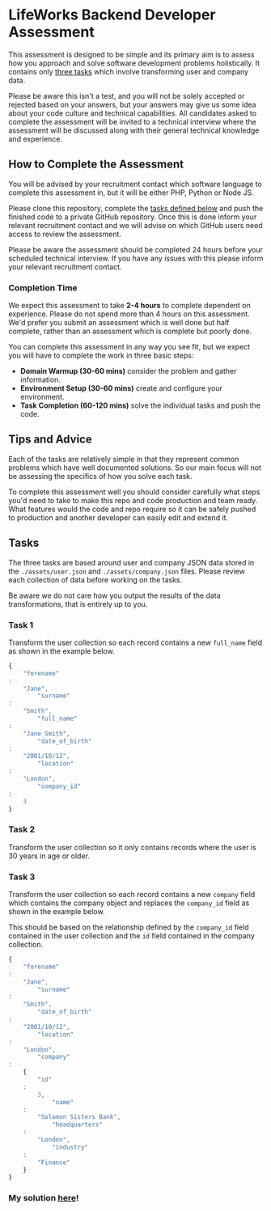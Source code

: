 # LifeWorks Backend Developer Assessment

This assessment is designed to be simple and its primary aim is to assess how you approach and solve software
development problems holistically.
It contains only [three tasks](#tasks) which involve transforming user and company data.

Please be aware this isn't a test, and you will not be solely accepted or rejected based on your answers,
but your answers may give us some idea about your code culture and technical capabilities.
All candidates asked to complete the assessment will be invited to a technical interview where the assessment
will be discussed along with their general technical knowledge and experience.

## How to Complete the Assessment

You will be advised by your recruitment contact which software language to complete this assessment in,
but it will be either PHP, Python or Node JS.

Please clone this repository, complete the [tasks defined below](#tasks) and push the finished code to a private
GitHub repository. Once this is done inform your relevant recruitment contact and we will advise on which GitHub users
need access to review the assessment.

Please be aware the assessment should be completed 24 hours before your scheduled technical interview. If you have
any issues with this please inform your relevant recruitment contact.

### Completion Time

We expect this assessment to take **2-4 hours** to complete dependent on experience. Please do not spend more
than 4 hours on this assessment. We'd prefer you submit an assessment which is well done but half complete,
rather than an assessment which is complete but poorly done.

You can complete this assessment in any way you see fit, but we expect you will have to complete the work in three
basic steps:

- **Domain Warmup (30-60 mins)** consider the problem and gather information.
- **Environment Setup (30-60 mins)** create and configure your environment.
- **Task Completion (60-120 mins)** solve the individual tasks and push the code.

## Tips and Advice

Each of the tasks are relatively simple in that they represent common problems which have well documented solutions.
So our main focus will not be assessing the specifics of how you solve each task.

To complete this assessment well you should consider carefully what steps you'd need to take to make this repo and code
production and team ready. What features would the code and repo require so it can be safely pushed to production
and another developer can easily edit and extend it.

## Tasks

The three tasks are based around user and company JSON data stored in the `./assets/user.json`
and `./assets/company.json` files. Please review each collection of data before working on the tasks.

Be aware we do not care how you output the results of the data transformations, that is entirely up to you.

### Task 1

Transform the user collection so each record contains a new `full_name` field as shown in the example below.

```js
{
    "forename"
:
    "Jane",
        "surname"
:
    "Smith",
        "full_name"
:
    "Jane Smith",
        "date_of_birth"
:
    "2001/10/12",
        "location"
:
    "London",
        "company_id"
:
    3
}
```

### Task 2

Transform the user collection so it only contains records where the user is 30 years in age or older.

### Task 3

Transform the user collection so each record contains a new `company` field which contains the company object
and replaces the `company_id` field as shown in the example below.

This should be based on the relationship defined by the `company_id` field contained in the user collection
and the `id` field contained in the company collection.

```js
{
    "forename"
:
    "Jane",
        "surname"
:
    "Smith",
        "date_of_birth"
:
    "2001/10/12",
        "location"
:
    "London",
        "company"
:
    {
        "id"
    :
        3,
            "name"
    :
        "Solomon Sisters Bank",
            "headquarters"
    :
        "London",
            "industry"
    :
        "Finance"
    }
}
```

### My solution [here](Usage.md)!
